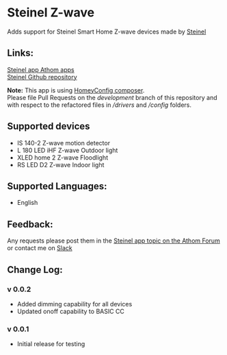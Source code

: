 # Steinel Z-wave

Adds support for Steinel Smart Home Z-wave devices made by [Steinel](https://www.steinel.de/en/smart-home/)

## Links:
[Steinel app Athom apps](https://apps.athom.com/app/de.Steinel)                    
[Steinel Github repository](https://github.com/TedTolboom/de.Steinel)   

**Note:** This app is using [HomeyConfig composer](https://www.npmjs.com/package/node-homey-config-composer).   
Please file Pull Requests on the *development* branch of this repository and with respect to the refactored files in _/drivers_ and _/config_ folders.   

## Supported devices
* IS 140-2 Z-wave motion detector   
* L 180 LED iHF Z-wave Outdoor light   
* XLED home 2 Z-wave Floodlight   
* RS LED D2 Z-wave Indoor light   

## Supported Languages:
* English

 ## Feedback:
 Any requests please post them in the [Steinel app topic on the Athom Forum](https://forum.athom.com/discussion/3834/) or contact me on [Slack](https://athomcommunity.slack.com/team/tedtolboom)   

## Change Log:
### v 0.0.2
* Added dimming capability for all devices   
* Updated onoff capability to BASIC CC  

### v 0.0.1
* Initial release for testing
